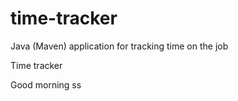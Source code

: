 # time-tracker
Java (Maven) application for tracking time on the job

Time tracker

Good morning ss
